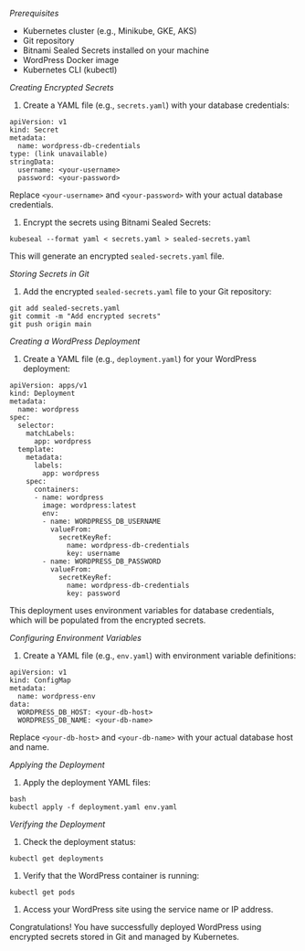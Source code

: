 *Prerequisites*

- Kubernetes cluster (e.g., Minikube, GKE, AKS)
- Git repository
- Bitnami Sealed Secrets installed on your machine
- WordPress Docker image
- Kubernetes CLI (kubectl)

*Creating Encrypted Secrets*

1. Create a YAML file (e.g., `secrets.yaml`) with your database credentials:
```
apiVersion: v1
kind: Secret
metadata:
  name: wordpress-db-credentials
type: (link unavailable)
stringData:
  username: <your-username>
  password: <your-password>
```
Replace `<your-username>` and `<your-password>` with your actual database credentials.

1. Encrypt the secrets using Bitnami Sealed Secrets:
```
kubeseal --format yaml < secrets.yaml > sealed-secrets.yaml
```
This will generate an encrypted `sealed-secrets.yaml` file.

*Storing Secrets in Git*

1. Add the encrypted `sealed-secrets.yaml` file to your Git repository:
```
git add sealed-secrets.yaml
git commit -m "Add encrypted secrets"
git push origin main
```
*Creating a WordPress Deployment*

1. Create a YAML file (e.g., `deployment.yaml`) for your WordPress deployment:
```
apiVersion: apps/v1
kind: Deployment
metadata:
  name: wordpress
spec:
  selector:
    matchLabels:
      app: wordpress
  template:
    metadata:
      labels:
        app: wordpress
    spec:
      containers:
      - name: wordpress
        image: wordpress:latest
        env:
        - name: WORDPRESS_DB_USERNAME
          valueFrom:
            secretKeyRef:
              name: wordpress-db-credentials
              key: username
        - name: WORDPRESS_DB_PASSWORD
          valueFrom:
            secretKeyRef:
              name: wordpress-db-credentials
              key: password
```
This deployment uses environment variables for database credentials, which will be populated from the encrypted secrets.

*Configuring Environment Variables*

1. Create a YAML file (e.g., `env.yaml`) with environment variable definitions:
```
apiVersion: v1
kind: ConfigMap
metadata:
  name: wordpress-env
data:
  WORDPRESS_DB_HOST: <your-db-host>
  WORDPRESS_DB_NAME: <your-db-name>
```
Replace `<your-db-host>` and `<your-db-name>` with your actual database host and name.

*Applying the Deployment*

1. Apply the deployment YAML files:
```
bash
kubectl apply -f deployment.yaml env.yaml
```
*Verifying the Deployment*

1. Check the deployment status:
```
kubectl get deployments
```
1. Verify that the WordPress container is running:
```
kubectl get pods
```
1. Access your WordPress site using the service name or IP address.

Congratulations! You have successfully deployed WordPress using encrypted secrets stored in Git and managed by Kubernetes.
